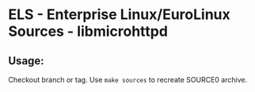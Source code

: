 # ELS - Enterprise Linux/EuroLinux Sources - libmicrohttpd
 
## Usage:
  Checkout branch or tag. Use `make sources` to recreate  SOURCE0 archive.
